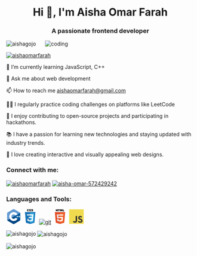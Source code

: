 <h1 align="center">Hi 👋, I'm Aisha Omar Farah</h1> <h3 align="center">A passionate frontend developer</h3> <img align="right" alt="coding" width="400" src="https://i.pinimg.com/originals/e7/26/c7/e726c74ac081eed50feee1433d12c998.gif">

<p align="left"> <img src="https://komarev.com/ghpvc/?username=aishagojo&label=Profile%20views&color=0e75b6&style=flat" alt="aishagojo" /> </p> <p align="left"> <a href="https://twitter.com/aishaomarfarah" target="blank"><img src="https://img.shields.io/twitter/follow/aishaomarfarah?logo=twitter&style=for-the-badge" alt="aishaomarfarah" /></a> </p>

🌱 I’m currently learning JavaScript, C++

💬 Ask me about web development

📫 How to reach me aishaomarfarah@gmail.com

👩‍💻 I regularly practice coding challenges on platforms like LeetCode

🌟 I enjoy contributing to open-source projects and participating in hackathons.

📚 I have a passion for learning new technologies and staying updated with industry trends.

🎨 I love creating interactive and visually appealing web designs.

<h3 align="left">Connect with me:</h3> <p align="left"> <a href="https://twitter.com/aishaomarfarah" target="blank"><img align="center" src="https://raw.githubusercontent.com/rahuldkjain/github-profile-readme-generator/master/src/images/icons/Social/twitter.svg" alt="aishaomarfarah" height="30" width="40" /></a> <a href="https://www.linkedin.com/in/aisha-omar-572429242/" target="blank"><img align="center" src="https://raw.githubusercontent.com/rahuldkjain/github-profile-readme-generator/master/src/images/icons/Social/linked-in-alt.svg" alt="aisha-omar-572429242" height="30" width="40" /></a> </p>

<h3 align="left">Languages and Tools:</h3> <p align="left"> <a href="https://www.w3schools.com/cpp/" target="_blank" rel="noreferrer"><img src="https://raw.githubusercontent.com/devicons/devicon/master/icons/cplusplus/cplusplus-original.svg" alt="cplusplus" width="40" height="40"/></a> <a href="https://www.w3schools.com/css/" target="_blank" rel="noreferrer"><img src="https://raw.githubusercontent.com/devicons/devicon/master/icons/css3/css3-original-wordmark.svg" alt="css3" width="40" height="40"/></a> <a href="https://git-scm.com/" target="_blank" rel="noreferrer"><img src="https://www.vectorlogo.zone/logos/git-scm/git-scm-icon.svg" alt="git" width="40" height="40"/></a> <a href="https://www.w3.org/html/" target="_blank" rel="noreferrer"><img src="https://raw.githubusercontent.com/devicons/devicon/master/icons/html5/html5-original-wordmark.svg" alt="html5" width="40" height="40"/></a> <a href="https://developer.mozilla.org/en-US/docs/Web/JavaScript" target="_blank" rel="noreferrer"><img src="https://raw.githubusercontent.com/devicons/devicon/master/icons/javascript/javascript-original.svg" alt="javascript" width="40" height="40"/></a> </p>

<p><img align="left" src="https://github-readme-stats.vercel.app/api/top-langs?username=aishagojo&show_icons=true&locale=en&layout=compact" alt="aishagojo" /></p> <p>&nbsp;<img align="center" src="https://github-readme-stats.vercel.app/api?username=aishagojo&show_icons=true&locale=en" alt="aishagojo" /></p> <p><img align="center" src="https://github-readme-streak-stats.herokuapp.com/?user=aishagojo&" alt="aishagojo" /></p>
